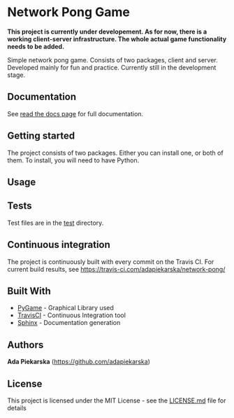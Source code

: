 # Network Pong Game

**This project is currently under developement. As for now, there is a working client-server infrastructure. The whole actual game functionality needs to be added.**

Simple network pong game. Consists of two packages, client and server. Developed mainly for fun and practice. Currently still in the development stage.

## Documentation

See [read the docs page](https://readthedocs.org/projects/network-pong/) for full documentation. 

## Getting started

The project consists of two packages. Either you can install one, or both of them.
To install, you will need to have Python. 

## Usage

## Tests

Test files are in the [test](test) directory.

## Continuous integration

The project is continuously built with every commit on the Travis CI. For current build results, see https://travis-ci.com/adapiekarska/network-pong/

## Built With

* [PyGame](https://www.pygame.org/) - Graphical Library used
* [TravisCI](https://www.pygame.org/) - Continuous Integration tool
* [Sphinx](http://www.sphinx-doc.org/) - Documentation generation

## Authors

**Ada Piekarska** (https://github.com/adapiekarska)

## License

This project is licensed under the MIT License - see the [LICENSE.md](LICENSE.md) file for details

